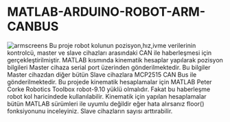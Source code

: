 # MATLAB-ARDUINO-ROBOT-ARM-CANBUS
![armscreens](https://user-images.githubusercontent.com/79718914/118394912-3bb09800-b650-11eb-83d8-024914b1706b.png)
Bu proje robot kolunun pozisyon,hız,ivme verilerinin kontrolcü, master ve slave cihazları arasındaki CAN ile haberleşmesi için gerçekleştirilmiştir.
MATLAB kısmında kinematik hesaplar yapılarak pozisyon bilgileri Master cihaza serial port üzerinden gönderilmektedir. Bu bilgiler Master cihazdan diğer bütün Slave cihazlara MCP2515 CAN Bus ile gönderilmektedir.
Bu projede kinematik hesaplamalar için MATLAB Peter Corke Robotics Toolbox robot-9.10 yüklü olmalıdır. Fakat bu haberleşme robot kol haricindede kullanılabilir.
Kinematik için yapılan hesaplamalar bütün MATLAB sürümleri ile uyumlu değildir eğer hata alırsanız floor() fonksiyonunu inceleyiniz.
Slave cihazların sayısı arttırabilir.
